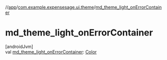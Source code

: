 //[app](../../index.md)/[com.example.expensesage.ui.theme](index.md)/[md_theme_light_onErrorContainer](md_theme_light_on-error-container.md)

# md_theme_light_onErrorContainer

[androidJvm]\
val [md_theme_light_onErrorContainer](md_theme_light_on-error-container.md): [Color](https://developer.android.com/reference/kotlin/androidx/compose/ui/graphics/Color.html)
